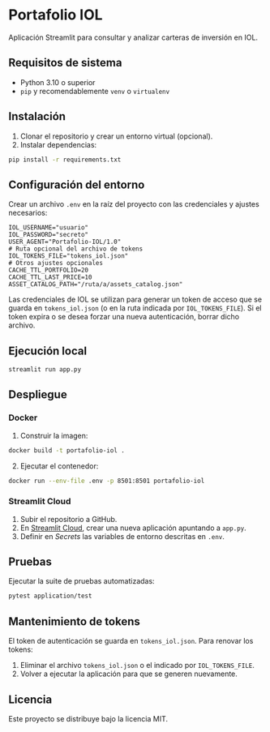 # Portafolio IOL

Aplicación Streamlit para consultar y analizar carteras de inversión en IOL.

## Requisitos de sistema

- Python 3.10 o superior
- `pip` y recomendablemente `venv` o `virtualenv`

## Instalación

1. Clonar el repositorio y crear un entorno virtual (opcional).
2. Instalar dependencias:

```bash
pip install -r requirements.txt
```

## Configuración del entorno

Crear un archivo `.env` en la raíz del proyecto con las credenciales y ajustes necesarios:

```env
IOL_USERNAME="usuario"
IOL_PASSWORD="secreto"
USER_AGENT="Portafolio-IOL/1.0"
# Ruta opcional del archivo de tokens
IOL_TOKENS_FILE="tokens_iol.json"
# Otros ajustes opcionales
CACHE_TTL_PORTFOLIO=20
CACHE_TTL_LAST_PRICE=10
ASSET_CATALOG_PATH="/ruta/a/assets_catalog.json"
```

Las credenciales de IOL se utilizan para generar un token de acceso que se guarda en `tokens_iol.json` (o en la ruta indicada por `IOL_TOKENS_FILE`). Si el token expira o se desea forzar una nueva autenticación, borrar dicho archivo.

## Ejecución local

```bash
streamlit run app.py
```

## Despliegue

### Docker

1. Construir la imagen:

```bash
docker build -t portafolio-iol .
```

2. Ejecutar el contenedor:

```bash
docker run --env-file .env -p 8501:8501 portafolio-iol
```

### Streamlit Cloud

1. Subir el repositorio a GitHub.
2. En [Streamlit Cloud](https://streamlit.io/cloud), crear una nueva aplicación apuntando a `app.py`.
3. Definir en *Secrets* las variables de entorno descritas en `.env`.

## Pruebas

Ejecutar la suite de pruebas automatizadas:

```bash
pytest application/test
```

## Mantenimiento de tokens

El token de autenticación se guarda en `tokens_iol.json`. Para renovar los tokens:

1. Eliminar el archivo `tokens_iol.json` o el indicado por `IOL_TOKENS_FILE`.
2. Volver a ejecutar la aplicación para que se generen nuevamente.

## Licencia

Este proyecto se distribuye bajo la licencia MIT.
